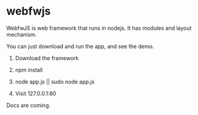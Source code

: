 webfwjs
=======

WebfwJS is web framework that runs in nodejs. It has modules and layout mechanism.

You can just download and run the app, and see the demo.

1) Download the framework

2) npm install

3) node app.js || sudo node app.js

4) Visit 127.0.0.1:80

Docs are coming.
